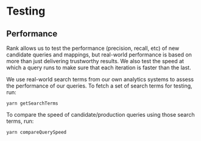 # Testing

## Performance

Rank allows us to test the performance (precision, recall, etc) of new candidate queries and mappings, but real-world performance is based on more than just delivering trustworthy results. We also test the speed at which a query runs to make sure that each iteration is faster than the last.

We use real-world search terms from our own analytics systems to assess the performance of our queries. To fetch a set of search terms for testing, run:

```
yarn getSearchTerms
```

To compare the speed of candidate/production queries using those search terms, run:

```
yarn compareQuerySpeed
```
